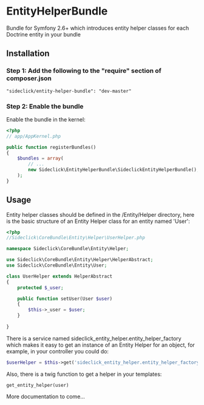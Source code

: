 # EntityHelperBundle
Bundle for Symfony 2.6+ which introduces entity helper classes for each Doctrine entity in your bundle

## Installation

### Step 1: Add the following to the "require" section of composer.json

```
"sideclick/entity-helper-bundle": "dev-master"
```

### Step 2: Enable the bundle

Enable the bundle in the kernel:

``` php
<?php
// app/AppKernel.php

public function registerBundles()
{
    $bundles = array(
        // ...
        new Sideclick\EntityHelperBundle\SideclickEntityHelperBundle(),
    );
}
```
## Usage

Entity helper classes should be defined in the /Entity/Helper directory, here is the basic structure of an Entity Helper class for an entity named 'User':

``` php
<?php
//Sideclick\CoreBundle\Entity\Helper\UserHelper.php

namespace Sideclick\CoreBundle\Entity\Helper;

use Sideclick\CoreBundle\Entity\Helper\HelperAbstract;
use Sideclick\CoreBundle\Entity\User;

class UserHelper extends HelperAbstract
{
    protected $_user;

    public function setUser(User $user)
    {
        $this->_user = $user;
    }
    
}
```

There is a service named sideclick_entity_helper.entity_helper_factory which makes it easy to get an instance of an Entity Helper for an object, for example, in your controller you could do:

``` php
$userHelper = $this->get('sideclick_entity_helper.entity_helper_factory')->getEntityHelper($user);
```

Also, there is a twig function to get a helper in your templates:

``` twig
get_entity_helper(user)
```



More documentation to come...
